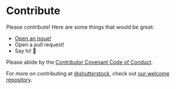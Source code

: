 # Contribute

Please contribute! Here are some things that would be great:
- [Open an issue!](https://github.com/shutterstock/passport-shutterstock-oauth2/issues/new)
- Open a pull request!
- Say hi! :wave:

Please abide by the [Contributor Covenant Code of Conduct](CODE_OF_CONDUCT.md).

For more on contributing at [@shutterstock](https://github.com/shutterstock), check out [our welcome repository](https://github.com/shutterstock/welcome).
